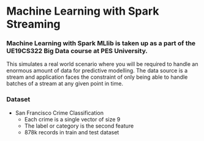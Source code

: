 # Machine Learning with Spark Streaming

### Machine Learning with Spark MLlib is taken up as a part of the UE19CS322 Big Data course at PES University. 
This simulates a real world scenario where you will be required to handle an enormous amount of data for predictive modelling. The data source is a stream and  application faces the constraint of only being able to handle batches of a stream at any given point in time.

### Dataset 
- San Francisco Crime Classification
    - Each crime is a single vector of size 9
    - The label or category is the second feature
    - 878k records in train and test dataset
